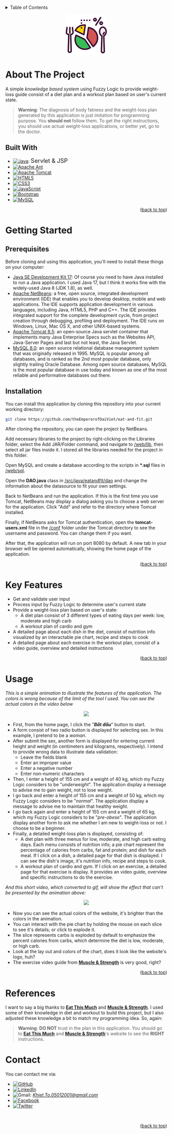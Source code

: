 <a name="readme-top"></a>
<!-- TABLE OF CONTENTS -->
<details>
  <summary>Table of Contents</summary>
  <ol>
    <li>
      <a href="#about-the-project">About The Project</a>
      <ul>
        <li><a href="#built-with">Built With</a></li>
      </ul>
    </li>
    <li>
      <a href="#getting-started">Getting Started</a>
      <ul>
        <li><a href="#prerequisites">Prerequisites</a></li>
        <li><a href="#installation">Installation</a></li>
      </ul>
    </li>
    <li><a href="#key-features">Key Features</li>
    <li><a href="#usage">Usage</a></li>
    <li><a href="#references">References</li>
    <li><a href="#contact">Contact</a></li>
  </ol>
</details>

<p align="center">
    <img src="/web/images/logo.png" width="128" height="128">
</p>

# About The Project
A simple <i>knowledge based system</i> using Fuzzy Logic to provide weight-loss guide consist of a diet plan and a workout plan based on user's current state.

> **Warning**: The diagnosis of body fatness and the weight-loss plan generated by this application is just imitation for programming purpose. You <b>should not</b> follow them. To get the right instructions, you should use actual weight-loss applications, or better yet, go to the doctor.

## Built With
* [![Java][Java-shield]][Java-url]:&nbsp;<font size=4>Servlet & JSP</font>
* [![Apache Ant][Apache Ant-shield]][Apache Ant-url]
* [![Apache Tomcat][Apache Tomcat-shield]][Apache Tomcat-url]
* [![HTML5][HTML5-shield]][HTML5-url]
* [![CSS3][CSS3-shield]][CSS3-url]
* [![JavaScript][JavaScript-shield]][JavaScript-url]
* [![Bootstrap][Bootstrap-shield]][Bootstrap-url]
* [![MySQL][MySQL-shield]][MySQL-url]

<p align="right">(<a href="#readme-top">back to top</a>)</p>

# Getting Started

## Prerequisites
Before cloning and using this application, you'll need to install these things on your computer:
* [Java SE Development Kit 17](https://www.oracle.com/java/technologies/downloads/#java17): Of course you need to have Java installed to run a Java application. I used Java 17, but I think it works fine with the widely-used Java 8 (JDK 1.8), as well.
* [Apache NetBeans](https://netbeans.apache.org/): a free, open source, integrated development environment (IDE) that enables you to develop desktop, mobile and web applications. The IDE supports application development in various languages, including Java, HTML5, PHP and C++. The IDE provides integrated support for the complete development cycle, from project creation through debugging, profiling and deployment. The IDE runs on Windows, Linux, Mac OS X, and other UNIX-based systems.
* [Apache Tomcat 8.5](https://tomcat.apache.org/): an open-source Java servlet container that implements many Java Enterprise Specs such as the Websites API, Java-Server Pages and last but not least, the Java Servlet.
* [MySQL 8.0](https://dev.mysql.com/downloads/installer/): an open source relational database management system that was originally released in 1995. MySQL is popular among all databases, and is ranked as the 2nd most popular database, only slightly trailing Oracle Database. Among open source databases, MySQL is the most popular database in use today and known as one of the most reliable and performative databases out there.

## Installation
You can install this application by cloning this repository into your current working directory:
```sh
git clone https://github.com/theEmperorofDaiViet/eat-and-fit.git
```
After cloning the repository, you can open the project by NetBeans.

Add necessary libraries to the project by right-clicking on the Libraries folder, select the Add JAR/Folder command, and navigate to [/web/lib](/web/lib), then select all jar files inside it. I stored all the libraries needed for the project in this folder.

Open MySQL and create a database according to the scripts in <b>*.sql</b> files in [/web/sql](/web/sql).

Open the <b>DAO.java</b> class in [/src/java/eatandfit/dao](/src/java/eatandfit/dao) and change the information about the datasource to fit your own settings.

Back to NetBeans and run the application. If this is the first time you use Tomcat, NetBeans may display a dialog asking you to choose a web server for the application. Click "Add" and refer to the directory where Tomcat installed.

Finally, if NetBeans asks for Tomcat authentication, open the <b>tomcat-users.xml</b> file in the [/conf](/) folder under the Tomcat directory to see the username and password. You can change them if you want.

After that, the application will run on port 8080 by default. A new tab in your browser will be opened automatically, showing the home page of the application.

<p align="right">(<a href="#readme-top">back to top</a>)</p>

# Key Features
* Get and validate user input
* Process input by Fuzzy Logic to determine user's current state
* Provide a weight-loss plan based on user's state:
  * A diet plan consist of 3 different types of eating days per week: low, moderate and high carb
  * A workout plan of cardio and gym
* A detailed page about each dish in the diet, consist of nutrition info visualized by an interactable pie chart, recipe and steps to cook
* A detailed page about each exercise in the workout plan, consist of a video guide, overview and detailed instructions

<p align="right">(<a href="#readme-top">back to top</a>)</p>

# Usage
<i>This is a simple animation to illustrate the features of the application. The colors is wrong because of the limit of the tool I used. You can see the actual colors in the video below</i>

<p align="center">
    <img src="/web/images/animation.gif">
</p>

- First, from the home page, I click the "<b><i>Bắt đầu</i></b>" button to start.
- A form consist of two radio button is displayed for selecting sex. In this example, I pretend to be a <i>woman</i>.
- After submit the sex, another form is displayed for entering current height and weight (in centimeters and kilograms, respectively). I intend to provide wrong data to illustrate data validation:
  - Leave the fields blank
  - Enter an improper value
  - Enter a negative number
  - Enter non-numeric characters
- Then, I enter a height of 155 cm and a weight of 40 kg, which my Fuzzy Logic considers to be "<i>underweight</i>". The application display a message to advise me to gain weight, not to lose weight.
- I go back and enter a height of 155 cm and a weight of 50 kg, which my Fuzzy Logic considers to be "<i>normal</i>". The application display a message to advise me to maintain that healthy weight.
- I go back again and enter a height of 155 cm and a weight of 65 kg, which my Fuzzy Logic considers to be "<i>pre-obese</i>". The application display another form to ask me whether I am new to weight-loss or not. I choose to be a beginner.
- Finally, a detailed weight-loss plan is displayed, consisting of:
  - A diet plan with three menus for low, moderate, and high carb eating days. Each menu consists of nutrition info; a pie chart represent the percentage of calories from carbs, fat and protein; and dish for each meal. If I click on a dish, a detailed page for that dish is displayed. I can see the dish's image, it's nutrition info, recipe and steps to cook.
  - A workout plan of cardio and gym. If I click on an exercise, a detailed page for that exercise is display. It provides an video guide, overview and specific instructions to do the exercise.

<i>And this short video, which converted to gif, will show the effect that can't be presented by the animation above:</i>

<p align="center">
    <img src="/web/images/video.gif">
</p>

- Now you can see the actual colors of the website, it's brighter than the colors in the animation.
- You can interact with the pie chart by holding the mouse on each slice to see it's details; or click to explode it.
- The slice represents carbs is exploded by default to emphasize the percent calories from carbs, which determine the diet is low, moderate, or high carb.
- Look at the lay out and colors of the chart, does it look like the website's logo, huh?
- The exercise video guide from [<b>Muscle & Strength</b>](https://www.muscleandstrength.com/) is very good, right?

<p align="right">(<a href="#readme-top">back to top</a>)</p>

# References
I want to say a big thanks to [<b>Eat This Much</b>](https://www.eatthismuch.com/) and [<b>Muscle & Strength</b>](https://www.muscleandstrength.com/). I used some of their knowledge in diet and workout to build this project, but I also adjusted these knowledge a bit to match my programming idea. So, again:

> **Warning**: <b>DO NOT</b> trust in the plan in this application. You should go to [<b>Eat This Much</b>](https://www.eatthismuch.com/) and [<b>Muscle & Strength</b>](https://www.muscleandstrength.com/)'s website to see the <b>RIGHT</b> instructions.

# Contact
You can contact me via:
* [![GitHub][GitHub-shield]][GitHub-url]
* [![LinkedIn][LinkedIn-shield]][LinkedIn-url]
* ![Gmail][Gmail-shield]:&nbsp;<i>Khiet.To.05012001@gmail.com</i>
* [![Facebook][Facebook-shield]][Facebook-url]
* [![Twitter][Twitter-shield]][Twitter-url]

<br/>
<p align="right">(<a href="#readme-top">back to top</a>)</p>

<!-- MARKDOWN LINKS & IMAGES -->
<!-- Tech stack -->
[Java-shield]: https://img.shields.io/badge/Java-ED8B00?style=for-the-badge&logo=java&logoColor=white
[Java-url]: https://www.java.com/
[Apache Ant-shield]: https://img.shields.io/badge/Apache%20Ant-A81C7D?style=for-the-badge&logo=Apache%20Ant&logoColor=white
[Apache Ant-url]: https://ant.apache.org/
[Apache Tomcat-shield]: https://img.shields.io/badge/apache%20tomcat-%23F8DC75.svg?style=for-the-badge&logo=apache-tomcat&logoColor=black
[Apache Tomcat-url]: https://tomcat.apache.org/
[HTML5-shield]: https://img.shields.io/badge/html5-%23E34F26.svg?style=for-the-badge&logo=html5&logoColor=white
[HTML5-url]: https://www.w3.org/html/
[CSS3-shield]: https://img.shields.io/badge/css3-%231572B6.svg?style=for-the-badge&logo=css3&logoColor=white
[CSS3-url]: https://www.w3.org/Style/CSS/
[JavaScript-shield]: https://img.shields.io/badge/JavaScript-323330?style=for-the-badge&logo=javascript&logoColor=F7DF1E
[JavaScript-url]: https://www.ecma-international.org/
[Bootstrap-shield]: https://img.shields.io/badge/Bootstrap-563D7C?style=for-the-badge&logo=bootstrap&logoColor=white
[Bootstrap-url]: https://getbootstrap.com/
[MySQL-shield]: https://img.shields.io/badge/MySQL-005C84?style=for-the-badge&logo=mysql&logoColor=white
[MySQL-url]: https://www.mysql.com/

<!-- Contact -->
[GitHub-shield]: https://img.shields.io/badge/github-%23121011.svg?style=for-the-badge&logo=github&logoColor=white
[GitHub-url]: https://github.com/theEmperorofDaiViet
[LinkedIn-shield]: https://img.shields.io/badge/linkedin-%230077B5.svg?style=for-the-badge&logo=linkedin&logoColor=white
[LinkedIn-url]: https://www.linkedin.com/in/khiet-to/
[Gmail-shield]: https://img.shields.io/badge/Gmail-D14836?style=for-the-badge&logo=gmail&logoColor=white
[Facebook-shield]: https://img.shields.io/badge/Facebook-%231877F2.svg?style=for-the-badge&logo=Facebook&logoColor=white
[Facebook-url]: https://www.facebook.com/Khiet.To.Official/
[Twitter-shield]: https://img.shields.io/badge/Twitter-%231DA1F2.svg?style=for-the-badge&logo=Twitter&logoColor=white
[Twitter-url]: https://twitter.com/KhietTo